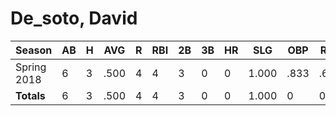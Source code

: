 # De_soto, David

| Season      | AB          | H           | AVG         | R           | RBI         | 2B          | 3B          | HR          | SLG         | OBP         | RSP         | SAF         | K           | BB          | PO          | A           | E           | FAVE        | IP          | H           | K           | BB          | R           | ER          | ERA         
| ----------- | ----------- | ----------- | ----------- | ----------- | ----------- | ----------- | ----------- | ----------- | ----------- | ----------- | ----------- | ----------- | ----------- | ----------- | ----------- | ----------- | ----------- | ----------- | ----------- | ----------- | ----------- | ----------- | ----------- | ----------- | ----------- 
| Spring 2018 | 6           | 3           | .500        | 4           | 4           | 3           | 0           | 0           | 1.000       | .833        | .600        | 0           | 0           | 0           | 0           | 0           | 0           | .000        | 0           | 0           | 0           | 0           | 0           | 0           | .000        
| **Totals**  | 6           | 3           | .500        | 4           | 4           | 3           | 0           | 0           | 1.000       | 0           | 0           | 0           | 0           | 0           | 0           | 0           | 0           | 0           | 0.0         | 0           | 0           | 0           | 0           | 0           | 0           
